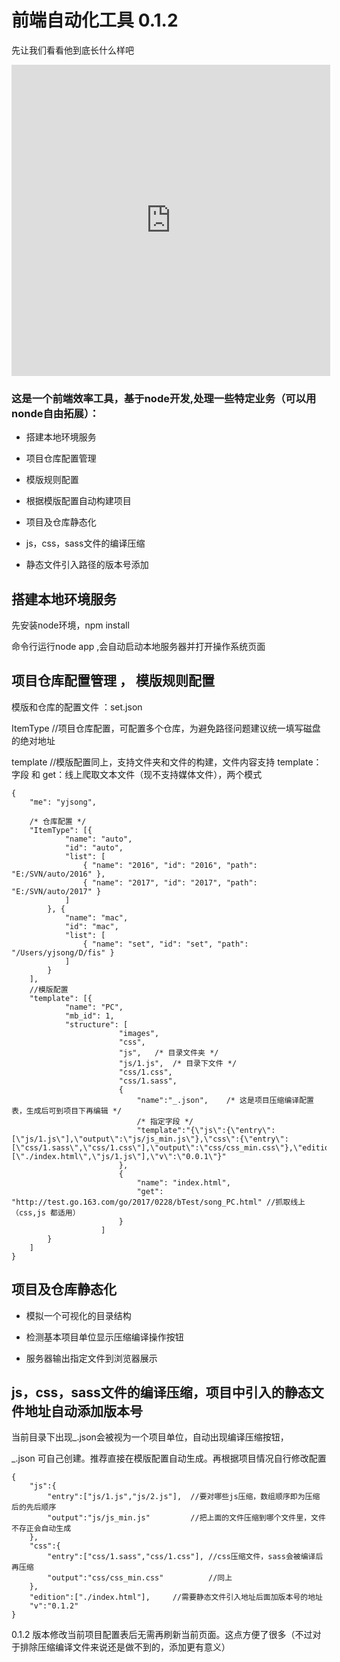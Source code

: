 
# 前端自动化工具 0.1.2

先让我们看看他到底长什么样吧

<iframe height=498 width=510 src='http://player.youku.com/embed/XMjg3NDU4NzQ1Mg==' frameborder=0 'allowfullscreen'></iframe>


###	这是一个前端效率工具，基于node开发,处理一些特定业务（可以用nonde自由拓展）：

* 搭建本地环境服务

* 项目仓库配置管理

* 模版规则配置

* 根据模版配置自动构建项目

* 项目及仓库静态化

* js，css，sass文件的编译压缩

* 静态文件引入路径的版本号添加


## 搭建本地环境服务

先安装node环境，npm install 

命令行运行node app ,会自动启动本地服务器并打开操作系统页面


## 项目仓库配置管理 ， 模版规则配置
	
模版和仓库的配置文件 ：set.json 

ItemType //项目仓库配置，可配置多个仓库，为避免路径问题建议统一填写磁盘的绝对地址

template //模版配置同上，支持文件夹和文件的构建，文件内容支持 template：字段 和 get：线上爬取文本文件（现不支持媒体文件），两个模式

 
```
{
    "me": "yjsong",

    /* 仓库配置 */
    "ItemType": [{
            "name": "auto",
            "id": "auto",
            "list": [
                { "name": "2016", "id": "2016", "path": "E:/SVN/auto/2016" },
                { "name": "2017", "id": "2017", "path": "E:/SVN/auto/2017" }
            ]
        }, {
            "name": "mac",
            "id": "mac",
            "list": [
                { "name": "set", "id": "set", "path": "/Users/yjsong/D/fis" }
            ]
        }
    ],
    //模版配置
    "template": [{
            "name": "PC",
            "mb_id": 1,
            "structure": [
                        "images",
                        "css",
                        "js",	/* 目录文件夹 */
                        "js/1.js",	/* 目录下文件 */
                        "css/1.css",
                        "css/1.sass",
                        {
                            "name":"_.json",	/* 这是项目压缩编译配置表，生成后可到项目下再编辑 */
                            /* 指定字段 */
                            "template":"{\"js\":{\"entry\":[\"js/1.js\"],\"output\":\"js/js_min.js\"},\"css\":{\"entry\":[\"css/1.sass\",\"css/1.css\"],\"output\":\"css/css_min.css\"},\"edition\":[\"./index.html\",\"js/1.js\"],\"v\":\"0.0.1\"}"
                        },
                        {
                            "name": "index.html",
                            "get": "http://test.go.163.com/go/2017/0228/bTest/song_PC.html"	//抓取线上（css,js 都适用）
                        }
                    ]
        }
    ]
}
```

## 项目及仓库静态化
	
* 模拟一个可视化的目录结构

* 检测基本项目单位显示压缩编译操作按钮

* 服务器输出指定文件到浏览器展示



##  js，css，sass文件的编译压缩，项目中引入的静态文件地址自动添加版本号

当前目录下出现_.json会被视为一个项目单位，自动出现编译压缩按钮，

_.json 可自己创建。推荐直接在模版配置自动生成。再根据项目情况自行修改配置

```
{
	"js":{
		"entry":["js/1.js","js/2.js"],	//要对哪些js压缩，数组顺序即为压缩后的先后顺序
		"output":"js/js_min.js"			//把上面的文件压缩到哪个文件里，文件不存正会自动生成
	},
	"css":{
		"entry":["css/1.sass","css/1.css"],	//css压缩文件，sass会被编译后再压缩
		"output":"css/css_min.css"			//同上
	},
	"edition":["./index.html"],		//需要静态文件引入地址后面加版本号的地址
	"v":"0.1.2"
}

```

0.1.2 版本修改当前项目配置表后无需再刷新当前页面。这点方便了很多（不过对于排除压缩编译文件来说还是做不到的，添加更有意义）


